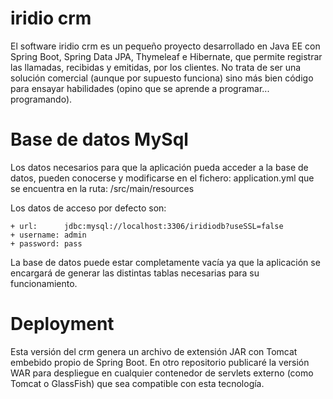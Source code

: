 # iridio crm
El software iridio crm es un pequeño proyecto desarrollado en Java EE con Spring Boot, Spring Data JPA, Thymeleaf e Hibernate, que permite registrar las llamadas, recibidas y emitidas, por los clientes. No trata de ser una solución comercial (aunque por supuesto funciona) sino más bien código para ensayar habilidades (opino que se aprende a programar... programando).

# Base de datos MySql
Los datos necesarios para que la aplicación pueda acceder a la base de datos, pueden conocerse y modificarse en el fichero: application.yml que se encuentra en la ruta: /src/main/resources

Los datos de acceso por defecto son:

    + url:      jdbc:mysql://localhost:3306/iridiodb?useSSL=false
    + username: admin
    + password: pass
    
La base de datos puede estar completamente vacía ya que la aplicación se encargará de generar las distintas tablas necesarias para su funcionamiento.

# Deployment
Esta versión del crm genera un archivo de extensión JAR con Tomcat embebido propio de Spring Boot. En otro repositorio publicaré la versión WAR para despliegue en cualquier contenedor de servlets externo (como Tomcat o GlassFish) que sea compatible con esta tecnología.


